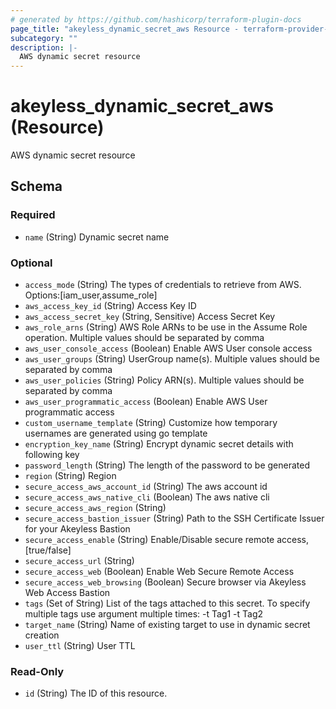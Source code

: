 ```yaml
---
# generated by https://github.com/hashicorp/terraform-plugin-docs
page_title: "akeyless_dynamic_secret_aws Resource - terraform-provider-akeyless"
subcategory: ""
description: |-
  AWS dynamic secret resource
---
```


# akeyless_dynamic_secret_aws (Resource)

AWS dynamic secret resource



<!-- schema generated by tfplugindocs -->
## Schema

### Required

- `name` (String) Dynamic secret name

### Optional

- `access_mode` (String) The types of credentials to retrieve from AWS. Options:[iam_user,assume_role]
- `aws_access_key_id` (String) Access Key ID
- `aws_access_secret_key` (String, Sensitive) Access Secret Key
- `aws_role_arns` (String) AWS Role ARNs to be use in the Assume Role operation. Multiple values should be separated by comma
- `aws_user_console_access` (Boolean) Enable AWS User console access
- `aws_user_groups` (String) UserGroup name(s). Multiple values should be separated by comma
- `aws_user_policies` (String) Policy ARN(s). Multiple values should be separated by comma
- `aws_user_programmatic_access` (Boolean) Enable AWS User programmatic access
- `custom_username_template` (String) Customize how temporary usernames are generated using go template
- `encryption_key_name` (String) Encrypt dynamic secret details with following key
- `password_length` (String) The length of the password to be generated
- `region` (String) Region
- `secure_access_aws_account_id` (String) The aws account id
- `secure_access_aws_native_cli` (Boolean) The aws native cli
- `secure_access_aws_region` (String)
- `secure_access_bastion_issuer` (String) Path to the SSH Certificate Issuer for your Akeyless Bastion
- `secure_access_enable` (String) Enable/Disable secure remote access, [true/false]
- `secure_access_url` (String)
- `secure_access_web` (Boolean) Enable Web Secure Remote Access
- `secure_access_web_browsing` (Boolean) Secure browser via Akeyless Web Access Bastion
- `tags` (Set of String) List of the tags attached to this secret. To specify multiple tags use argument multiple times: -t Tag1 -t Tag2
- `target_name` (String) Name of existing target to use in dynamic secret creation
- `user_ttl` (String) User TTL

### Read-Only

- `id` (String) The ID of this resource.


